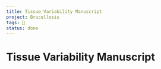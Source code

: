 ```yaml
---
title: Tissue Variability Manuscript
project: Brucellosis
tags: 📰 
status: done
---
```


# Tissue Variability Manuscript